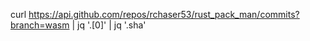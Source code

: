 curl https://api.github.com/repos/rchaser53/rust_pack_man/commits?branch=wasm | jq '.[0]' | jq '.sha'
